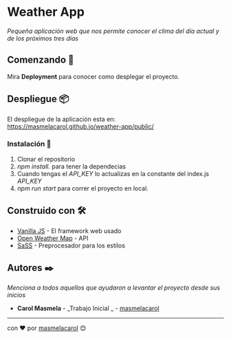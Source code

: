 # Weather App

_Pequeña aplicación web que nos permite conocer el clima del día actual y de los próximos tres días_

## Comenzando 🚀

Mira **Deployment** para conocer como desplegar el proyecto.

## Despliegue 📦

El despliegue de la aplicación esta en: https://masmelacarol.github.io/weather-app/public/

### Instalación 🔧

1. Clonar el repositorio
2. _npm install._ para tener la dependecias
3. Cuando tengas el _API_KEY_ lo actualizas en la constante del index.js _API_KEY_
4. _npm run start_ para correr el proyecto en local.

## Construido con 🛠️

- [Vanilla JS](https://developer.mozilla.org/es/docs/Web/JavaScript) - El framework web usado
- [Open Weather Map](https://openweathermap.org/current) - API
- [SaSS](https://sass-lang.com/) - Preprocesador para los estilos

## Autores ✒️

_Menciona a todos aquellos que ayudaron a levantar el proyecto desde sus inicios_

- **Carol Masmela** - _Trabajo Inicial _ - [masmelacarol](https://github.com/masmelacarol)

---

con ❤️ por [masmelacarol](https://github.com/masmelacarol) 😊
